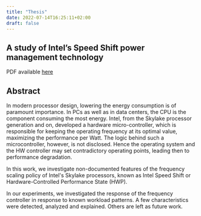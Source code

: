 ```yaml
---
title: "Thesis"
date: 2022-07-14T16:25:11+02:00
draft: false
---
```


##  A study of Intel’s Speed Shift power management technology

PDF available [here](/thesis.pdf)

## Abstract
In modern processor design, lowering the energy consumption is of paramount importance. In PCs as well as in data centers, the CPU is the component consuming the most energy. Intel, from the Skylake processor generation and on, developed a hardware micro-controller, which is responsible for keeping the operating frequency at its optimal value, maximizing the performance per Watt. The logic behind such a microcontroller, however, is not disclosed. Hence the operating system and the HW controller may set contradictory operating points, leading then to performance degradation.

In this work, we investigate non-documented features of the frequency scaling policy of Intel's Skylake processors, known as Intel Speed Shift or Hardware-Controlled Performance State (HWP).

In our experiments, we investigated the response of the frequency controller in response to known workload patterns. A few characteristics were detected, analyzed and explained. Others are left as future work.
